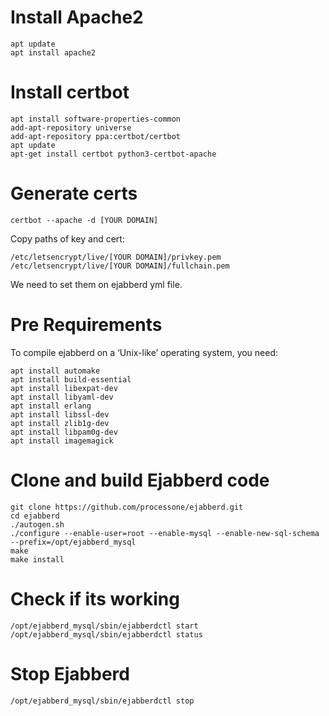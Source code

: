 # Install Apache2 
```
apt update 
apt install apache2
```
# Install certbot 
```
apt install software-properties-common
add-apt-repository universe
add-apt-repository ppa:certbot/certbot
apt update
apt-get install certbot python3-certbot-apache
```
# Generate certs 
```
certbot --apache -d [YOUR DOMAIN]
```
Copy paths of key and cert:
```
/etc/letsencrypt/live/[YOUR DOMAIN]/privkey.pem
/etc/letsencrypt/live/[YOUR DOMAIN]/fullchain.pem
```
We need to set them on ejabberd yml file. 

# Pre Requirements
To compile ejabberd on a ‘Unix-like’ operating system, you need:
```
apt install automake
apt install build-essential
apt install libexpat-dev
apt install libyaml-dev
apt install erlang
apt install libssl-dev
apt install zlib1g-dev
apt install libpam0g-dev
apt install imagemagick
```
# Clone and build Ejabberd code
```
git clone https://github.com/processone/ejabberd.git
cd ejabberd
./autogen.sh
./configure --enable-user=root --enable-mysql --enable-new-sql-schema --prefix=/opt/ejabberd_mysql
make
make install
```
# Check if its working 
```
/opt/ejabberd_mysql/sbin/ejabberdctl start
/opt/ejabberd_mysql/sbin/ejabberdctl status
```
# Stop Ejabberd 
```
/opt/ejabberd_mysql/sbin/ejabberdctl stop
```
